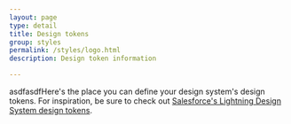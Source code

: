 ```yaml
---
layout: page
type: detail
title: Design tokens
group: styles
permalink: /styles/logo.html
description: Design token information

---
```


asdfasdfHere's the place you can define your design system's design tokens. For inspiration, be sure to check out [Salesforce's Lightning Design System design tokens](https://www.lightningdesignsystem.com/design-tokens/).
